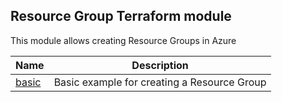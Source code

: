 ## Resource Group Terraform module

This module allows creating Resource Groups in Azure

| Name            | Description                                 |
| --------------- | ------------------------------------------- |
| [basic](basic/) | Basic example for creating a Resource Group |
